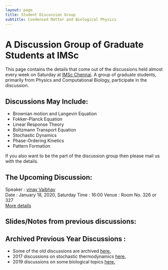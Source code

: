 ```yaml
---
layout: page
title: Student Discussion Group  
subtitle: Condensed Matter and Biological Physics
---
```

# A Discussion Group of Graduate Students at IMSc

This page contains the details that come out of the discussions held almost every week on Saturday at [IMSc Chennai](https://www.imsc.res.in/). A group of graduate students, primarily from Physics and Computational Biology, participate in the discussion.

## Discussions May Include:
* Brownian motion and Langevin Equation
* Fokker-Planck Equation
* Linear Response Theory
* Boltzmann Transport Equation
* Stochastic Dynamics
* Phase-Ordering Kinetics
* Pattern Formation

If you also want to be the part of the discussion group then please mail us with the details.

## The Upcoming Discussion:
Speaker :      [vinay Vaibhav](https://www.imsc.res.in/~vinayv/)  
Date    :      January 18, 2020, Saturday
Time    :      16:00
Venue   :      Room No. 326 or 327  
[More details](https://vinayphys.github.io/discussion2020/...)


## Slides/Notes from previous discussions: 
  

## Archived Previous Year Discussions :  
* Some of the old discussions are archived [here.](https://www.imsc.res.in/~kamalt/discussions.html)
* 2017 discussions on stochastic thermodynamics [here.](https://vinayphys.github.io/discussion/)
* 2019 discussions on some biological topics [here.](https://vinayphys.github.io/discussion2019/)

